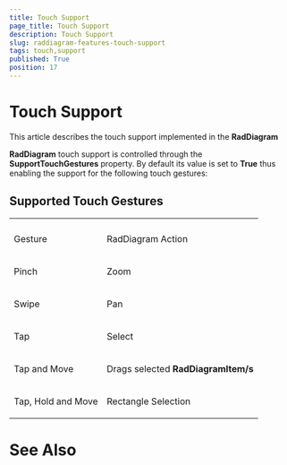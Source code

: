 ```yaml
---
title: Touch Support
page_title: Touch Support
description: Touch Support
slug: raddiagram-features-touch-support
tags: touch,support
published: True
position: 17
---
```


# Touch Support



This article describes the touch support implemented in the __RadDiagram__

__RadDiagram__ touch support is controlled through the __SupportTouchGestures__ property. By default its value is set to __True__ thus enabling the support for the following touch gestures:
	

## Supported Touch Gestures
<table><th><tr><td>

Gesture</td><td>

RadDiagram Action</td></tr></th><tr><td>

Pinch</td><td>

Zoom</td></tr><tr><td>

Swipe</td><td>

Pan</td></tr><tr><td>

Tap</td><td>

Select</td></tr><tr><td>

Tap and Move</td><td>

Drags selected <b>RadDiagramItem/s</b></td></tr><tr><td>

Tap, Hold and Move</td><td>

Rectangle Selection</td></tr></table>

# See Also
